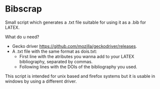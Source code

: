 # Bibscrap
Small script which generates a .txt file suitable for using it as a .bib for LATEX.

What do u need?
* Gecko driver https://github.com/mozilla/geckodriver/releases.
* A .txt file with the same format as dois.txt:
  - First line with the atributes you wanna add to your LATEX bibliography, separated by commas.
  - Following lines with the DOIs of the bibliography you used.

This script is intended for unix based and firefox systems but it is usable in windows by using a different driver.
